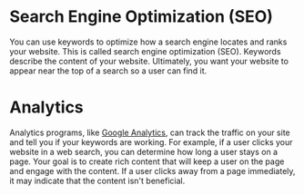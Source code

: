 # Search Engine Optimization (SEO)
You can use keywords to optimize how a search engine locates and ranks your website. This is called search engine optimization (SEO). Keywords describe the content of your website. Ultimately, you want your website to appear near the top of a search so a user can find it. 

# Analytics
Analytics programs, like [Google Analytics](https://support.google.com/analytics/topic/14089939?hl=en&ref_topic=14090456&sjid=9984887697429747053-NC), can track the traffic on your site and tell you if your keywords are working. For example, if a user clicks your website in a web search, you can determine how long a user stays on a page. Your goal is to create rich content that will keep a user on the page and engage with the content. If a user clicks away from a page immediately, it may indicate that the content isn't beneficial.
 
